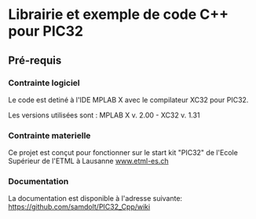 Librairie et exemple de code C++ pour PIC32
===========================================

## Pré-requis

### Contrainte logiciel

Le code est detiné à l'IDE MPLAB X avec le compilateur XC32 pour PIC32.

Les versions utilisées sont : MPLAB X v. 2.00 - XC32 v. 1.31


### Contrainte materielle

Ce projet est conçut pour fonctionner sur le start kit "PIC32" de
l'Ecole Supérieur de l'ETML à Lausanne www.etml-es.ch

### Documentation
La documentation est disponible à l'adresse suivante:
https://github.com/samdolt/PIC32_Cpp/wiki
